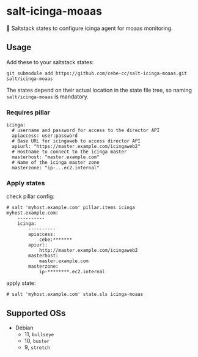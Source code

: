 # salt-icinga-moaas

:wrench: Saltstack states to configure icinga agent for moaas monitoring.

## Usage

Add these to your saltstack states:

    git submodule add https://github.com/cebe-cc/salt-icinga-moaas.git salt/icinga-moaas
    
The states depend on their actual location in the state file tree, so naming `salt/icinga-moaas` is mandatory.

### Requires pillar

```sls
icinga:
  # username and password for access to the director API
  apiaccess: user:password
  # Base URL for icingaweb to access director API
  apiurl: "https://master.example.com/icingaweb2"
  # Hostname to connect to the icinga master
  masterhost: "master.example.com"
  # Name of the icinga master zone
  masterzone: "ip-...ec2.internal"

```

### Apply states

check pillar config:

    # salt 'myhost.example.com' pillar.items icinga
    myhost.example.com:
        ----------
        icinga:
            ----------
            apiaccess:
                cebe:*******
            apiurl:
                http://master.example.com/icingaweb2
            masterhost:
                master.example.com
            masterzone:
                ip-********.ec2.internal

apply state:

    # salt 'myhost.example.com' state.sls icinga-moaas


## Supported OSs

- Debian
  - 11, `bullseye` 
  - 10, `buster` 
  - 9, `stretch`
